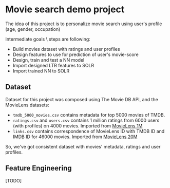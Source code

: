 # Movie search demo project 

The idea of this project is to personalize movie search using user's profile (age, gender, occupation)

Intermediate goals \ steps are following:
- Build movies dataset with ratings and user profiles
- Design features to use for prediction of user's movie-score
- Design, train and test a NN model
- Import designed LTR features to SOLR
- Import trained NN to SOLR

## Dataset

Dataset for this project was composed using The Movie DB API, and the MovieLens datasets:
- `tmdb_5000_movies.csv` contains metadata for top 5000 movies of TMDB.
- `ratings.csv` and `users.csv` contains 1 million ratings from 6000 users (with profiles) on 4000 movies. Imported from [MovieLens 1M]
- `links.csv` contains correspondence of MovieLens ID with TMDB ID and IMDB ID for 46000 movies. Imported from [MovieLens 20M]

So, we've got consistent dataset with movies' metadata, ratings and user profiles.


## Feature Engineering 
[TODO]

[MovieLens 1M]: https://grouplens.org/datasets/movielens/1m/
[MovieLens 20M]: https://grouplens.org/datasets/movielens/20m/